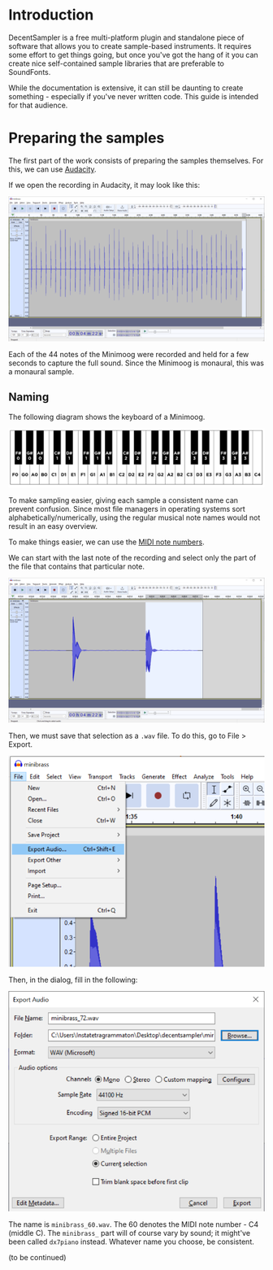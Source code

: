 # Introduction

DecentSampler is a free multi-platform plugin and standalone piece of software that allows you to create sample-based instruments. It requires some effort to get things going, but once you've got the hang of it you can 
create nice self-contained sample libraries that are preferable to SoundFonts.

While the documentation is extensive, it can still be daunting to create something - especially if you've never written code. This guide is intended for that audience.

# Preparing the samples

The first part of the work consists of preparing the samples themselves. For this, we can use [Audacity](https://www.audacityteam.org/).

If we open the recording in Audacity, it may look like this:

![A recording of a Minimoog sound, note by note, in Audacity](images/all_notes.png)

Each of the 44 notes of the Minimoog were recorded and held for a few seconds to capture the full sound. Since the Minimoog is monaural, this was a monaural sample.

## Naming

The following diagram shows the keyboard of a Minimoog.

![The keyboard of a Minimoog](images/minimoog_keyboard.png)

To make sampling easier, giving each sample a consistent name can prevent confusion. Since most file managers in operating systems sort alphabetically/numerically, using the regular musical note names would not result in an easy overview.

To make things easier, we can use the [MIDI note numbers](https://www.inspiredacoustics.com/en/MIDI_note_numbers_and_center_frequencies).

We can start with the last note of the recording and select only the part of the file that contains that particular note.

![Selection](images/select_note.png)

Then, we must save that selection as a `.wav` file. To do this, go to File > Export.

![Exporting a selection](images/export_note.png)

Then, in the dialog, fill in the following:

![Selection](images/export_dialog.png)

The name is `minibrass_60.wav`. The 60 denotes the MIDI note number - C4 (middle C). The `minibrass_` part will of course vary by sound; it might've been called `dx7piano` instead. Whatever name you choose, be consistent.

(to be continued)
